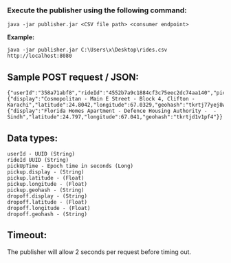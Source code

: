 ### Execute the publisher using the following command:

`java -jar publisher.jar <CSV file path> <consumer endpoint>`


**Example:**

`java -jar publisher.jar C:\Users\x\Desktop\rides.csv http://localhost:8080`


## Sample POST request / JSON:

```
{"userId":"358a71abf8","rideId":"4552b7a9c1884cf3c75eec2dc74aa140","pickUpTime":1472577534,"pickup":{"display":"Cosmopolitan - Main E Street - Block 4, Clifton - Karachi","latitude":24.8042,"longitude":67.0329,"geohash":"tkrtj77yej8w"},"dropoff":{"display":"Florida Homes Apartment - Defence Housing Authority -  - Sindh","latitude":24.797,"longitude":67.041,"geohash":"tkrtjd1v1pf4"}}
```

## Data types:

```
userId - UUID (String)
rideId UUID (String)
pickUpTime - Epoch time in seconds (Long)
pickup.display - (String)
pickup.latitude - (Float)
pickup.longitude - (Float)
pickup.geohash - (String)
dropoff.display - (String)
dropoff.latitude - (Float)
dropoff.longitude - (Float)
dropoff.geohash - (String)
```

## Timeout:

The publisher will allow 2 seconds per request before timing out.
